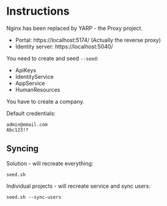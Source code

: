 # Instructions

Nginx has been replaced by YARP - the Proxy project.

* Portal: https://localhost:5174/ (Actually the reverse proxy)
* Identity server: https://localhost:5040/

You need to create and seed ``--seed``:

* ApiKeys
* IdentityService
* AppService
* HumanResources

You have to create a company.

Default credentials:

```
admin@email.com
Abc123!?
```

## Syncing

Solution - will recreate everything:

    seed.sh

Individual projects - will recreate service and sync users:

    seed.sh --sync-users
